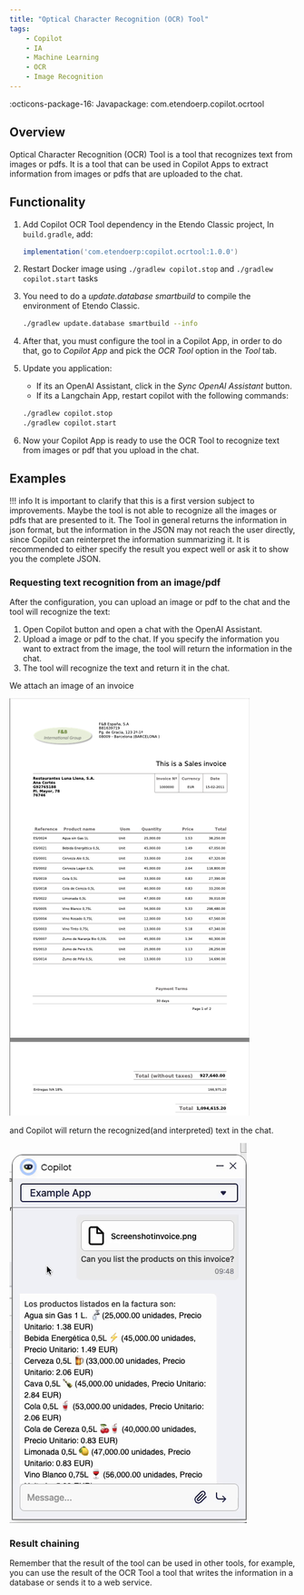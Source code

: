 ```yaml
---
title: "Optical Character Recognition (OCR) Tool"
tags:
    - Copilot
    - IA
    - Machine Learning
    - OCR
    - Image Recognition
---
```

:octicons-package-16: Javapackage: com.etendoerp.copilot.ocrtool

## Overview
Optical Character Recognition (OCR) Tool is a tool that recognizes text from images or pdfs. It is a tool that can be used in Copilot Apps to extract information from images or pdfs that are uploaded to the chat.

## Functionality


1. Add Copilot OCR Tool dependency in the Etendo Classic project, In `build.gradle`, add:
    ```groovy
    implementation('com.etendoerp:copilot.ocrtool:1.0.0')
    ```

3. Restart Docker image using `./gradlew copilot.stop` and `./gradlew copilot.start` tasks

4. You need to do a _update.database smartbuild_ to compile the environment of Etendo Classic.

    ``` bash title="Terminal"
    ./gradlew update.database smartbuild --info
    ``` 

4. After that, you must configure the tool in a Copilot App, in order to do that, go to _Copilot App_ and pick the _OCR Tool_ option in the _Tool_ tab.

5. Update you application:
    - If its an OpenAI Assistant, click in the _Sync OpenAI Assistant_ button.
    - If its a Langchain App, restart copilot with the following commands:
    ``` bash title="Terminal"
    ./gradlew copilot.stop
    ./gradlew copilot.start
    ```

5. Now your Copilot App is ready to use the OCR Tool to recognize text from images or pdf that you upload in the chat.

## Examples

!!! info 
    It is important to clarify that this is a first version subject to improvements. Maybe the tool is not able to recognize all the images or pdfs that are presented to it.
    The Tool in general returns the information in json format, but the information in the JSON may not reach the user directly, since Copilot can reinterpret the information summarizing it. It is recommended to either specify the result you expect well or ask it to show you the complete JSON.
    
### Requesting text recognition from an image/pdf

After the configuration, you can upload an image or pdf to the chat and the tool will recognize the text:
    
1. Open Copilot button and open a chat with the OpenAI Assistant.
2. Upload a image or pdf to the chat. If you specify the information you want to extract from the image, the tool will return the information in the chat.
3. The tool will recognize the text and return it in the chat.


We attach an image of an invoice

![](../../../assets/developer-guide/etendo-copilot/available-tools/ocr-tool.png)

and Copilot will return the recognized(and interpreted) text in the chat.

![](../../../assets/developer-guide/etendo-copilot/available-tools/ocr-tool.gif)
### Result chaining
Remember that the result of the tool can be used in other tools, for example, you can use the result of the OCR Tool a tool that writes the information in a database or sends it to a web service. 
   

